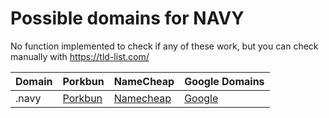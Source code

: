 # Possible domains for NAVY

No function implemented to check if any of these work, but you can check manually with https://tld-list.com/

| Domain | Porkbun | NameCheap | Google Domains |
|---|---|---|---|
| .navy | [Porkbun](https://porkbun.com/checkout/search?prb=e814663da1&tlds=&idnLanguage=&search=search&q=.navy) | [Namecheap](https://www.namecheap.com/domains/registration/results/?domain=.navy) | [Google](https://domains.google.com/registrar/search?searchTerm=.navy) |
